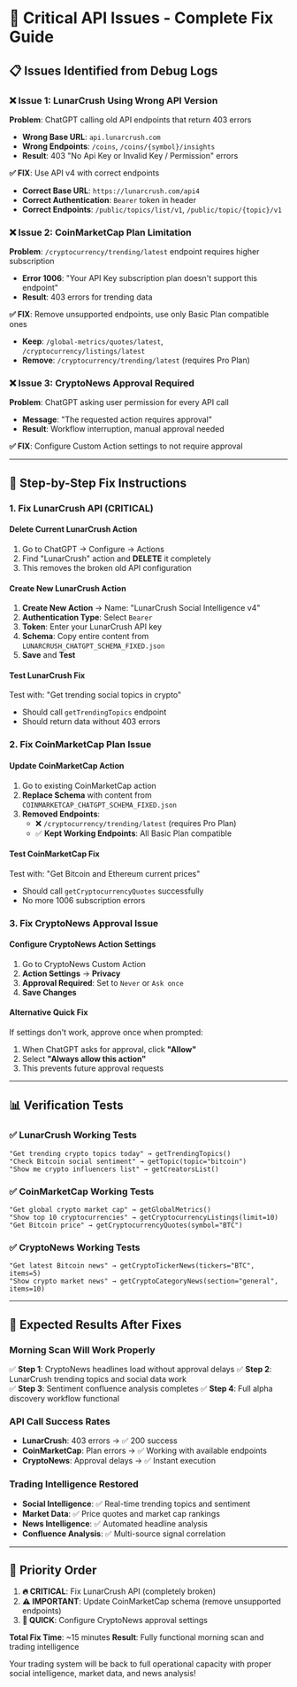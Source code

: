 # 🚨 Critical API Issues - Complete Fix Guide

## 📋 **Issues Identified from Debug Logs**

### ❌ **Issue 1: LunarCrush Using Wrong API Version**
**Problem**: ChatGPT calling old API endpoints that return 403 errors
- **Wrong Base URL**: `api.lunarcrush.com`
- **Wrong Endpoints**: `/coins`, `/coins/{symbol}/insights` 
- **Result**: 403 "No Api Key or Invalid Key / Permission" errors

**✅ FIX**: Use API v4 with correct endpoints
- **Correct Base URL**: `https://lunarcrush.com/api4`
- **Correct Authentication**: `Bearer` token in header
- **Correct Endpoints**: `/public/topics/list/v1`, `/public/topic/{topic}/v1`

### ❌ **Issue 2: CoinMarketCap Plan Limitation**
**Problem**: `/cryptocurrency/trending/latest` endpoint requires higher subscription
- **Error 1006**: "Your API Key subscription plan doesn't support this endpoint"
- **Result**: 403 errors for trending data

**✅ FIX**: Remove unsupported endpoints, use only Basic Plan compatible ones
- **Keep**: `/global-metrics/quotes/latest`, `/cryptocurrency/listings/latest`
- **Remove**: `/cryptocurrency/trending/latest` (requires Pro Plan)

### ❌ **Issue 3: CryptoNews Approval Required**
**Problem**: ChatGPT asking user permission for every API call
- **Message**: "The requested action requires approval"
- **Result**: Workflow interruption, manual approval needed

**✅ FIX**: Configure Custom Action settings to not require approval

---

## 🔧 **Step-by-Step Fix Instructions**

### **1. Fix LunarCrush API (CRITICAL)**

#### **Delete Current LunarCrush Action**
1. Go to ChatGPT → Configure → Actions
2. Find "LunarCrush" action and **DELETE** it completely
3. This removes the broken old API configuration

#### **Create New LunarCrush Action**
1. **Create New Action** → Name: "LunarCrush Social Intelligence v4"
2. **Authentication Type**: Select `Bearer`
3. **Token**: Enter your LunarCrush API key
4. **Schema**: Copy entire content from `LUNARCRUSH_CHATGPT_SCHEMA_FIXED.json`
5. **Save** and **Test**

#### **Test LunarCrush Fix**
Test with: "Get trending social topics in crypto"
- Should call `getTrendingTopics` endpoint
- Should return data without 403 errors

### **2. Fix CoinMarketCap Plan Issue**

#### **Update CoinMarketCap Action**
1. Go to existing CoinMarketCap action
2. **Replace Schema** with content from `COINMARKETCAP_CHATGPT_SCHEMA_FIXED.json`
3. **Removed Endpoints**: 
   - ❌ `/cryptocurrency/trending/latest` (requires Pro Plan)
   - ✅ **Kept Working Endpoints**: All Basic Plan compatible

#### **Test CoinMarketCap Fix**
Test with: "Get Bitcoin and Ethereum current prices"
- Should call `getCryptocurrencyQuotes` successfully
- No more 1006 subscription errors

### **3. Fix CryptoNews Approval Issue**

#### **Configure CryptoNews Action Settings**
1. Go to CryptoNews Custom Action
2. **Action Settings** → **Privacy**
3. **Approval Required**: Set to `Never` or `Ask once`
4. **Save Changes**

#### **Alternative Quick Fix**
If settings don't work, approve once when prompted:
1. When ChatGPT asks for approval, click **"Allow"**
2. Select **"Always allow this action"**
3. This prevents future approval requests

---

## 📊 **Verification Tests**

### **✅ LunarCrush Working Tests**
```
"Get trending crypto topics today" → getTrendingTopics()
"Check Bitcoin social sentiment" → getTopic(topic="bitcoin")  
"Show me crypto influencers list" → getCreatorsList()
```

### **✅ CoinMarketCap Working Tests**
```
"Get global crypto market cap" → getGlobalMetrics()
"Show top 10 cryptocurrencies" → getCryptocurrencyListings(limit=10)
"Get Bitcoin price" → getCryptocurrencyQuotes(symbol="BTC")
```

### **✅ CryptoNews Working Tests**
```
"Get latest Bitcoin news" → getCryptoTickerNews(tickers="BTC", items=5)
"Show crypto market news" → getCryptoCategoryNews(section="general", items=10)
```

---

## 🎯 **Expected Results After Fixes**

### **Morning Scan Will Work Properly**
✅ **Step 1**: CryptoNews headlines load without approval delays
✅ **Step 2**: LunarCrush trending topics and social data work  
✅ **Step 3**: Sentiment confluence analysis completes
✅ **Step 4**: Full alpha discovery workflow functional

### **API Call Success Rates**
- **LunarCrush**: 403 errors → ✅ 200 success
- **CoinMarketCap**: Plan errors → ✅ Working with available endpoints
- **CryptoNews**: Approval delays → ✅ Instant execution

### **Trading Intelligence Restored**
- **Social Intelligence**: ✅ Real-time trending topics and sentiment
- **Market Data**: ✅ Price quotes and market cap rankings  
- **News Intelligence**: ✅ Automated headline analysis
- **Confluence Analysis**: ✅ Multi-source signal correlation

---

## 🚀 **Priority Order**

1. **🔥 CRITICAL**: Fix LunarCrush API (completely broken)
2. **⚠️ IMPORTANT**: Update CoinMarketCap schema (remove unsupported endpoints)  
3. **📝 QUICK**: Configure CryptoNews approval settings

**Total Fix Time**: ~15 minutes
**Result**: Fully functional morning scan and trading intelligence

Your trading system will be back to full operational capacity with proper social intelligence, market data, and news analysis!